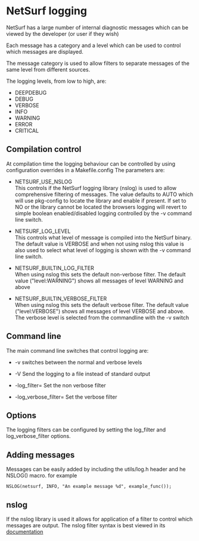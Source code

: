 NetSurf logging
===============

NetSurf has a large number of internal diagnostic messages which can
be viewed by the developer (or user if they wish)

Each message has a category and a level which can be used to control
which messages are displayed.

The message category is used to allow filters to separate messages of
the same level from different sources.

The logging levels, from low to high, are:

  - DEEPDEBUG
  - DEBUG
  - VERBOSE
  - INFO
  - WARNING
  - ERROR
  - CRITICAL

Compilation control
-------------------

At compilation time the logging behaviour can be controlled by using
configuration overrides in a Makefile.config The parameters are:

  - NETSURF_USE_NSLOG  
  This controls if the NetSurf logging library (nslog) is used to
  allow comprehensive filtering of messages. The value defaults to
  AUTO which will use pkg-config to locate the library and enable if
  present. If set to NO or the library cannot be located the browsers
  logging will revert to simple boolean enabled/disabled logging
  controlled by the -v command line switch.
  
  - NETSURF_LOG_LEVEL  
  This controls what level of message is compiled into the NetSurf
  binary. The default value is VERBOSE and when not using nslog this
  value is also used to select what level of logging is shown with the
  -v command line switch.
  
  - NETSURF_BUILTIN_LOG_FILTER  
  When using nslog this sets the default non-verbose filter. The
  default value ("level:WARNING") shows all messages of level WARNING
  and above

  - NETSURF_BUILTIN_VERBOSE_FILTER  
  When using nslog this sets the default verbose filter. The default
  value ("level:VERBOSE") shows all messages of level VERBOSE and
  above. The verbose level is selected from the commandline with the
  -v switch

Command line
------------

The main command line switches that control logging are:

  - -v
  switches between the normal and verbose levels

  - -V <file>
  Send the logging to a file instead of standard output 
  
  - -log_filter=<filter>
  Set the non verbose filter

  - -log_verbose_filter=<filter>
  Set the verbose filter

Options
-------

The logging filters can be configured by setting the log_filter and
log_verbose_filter options.

Adding messages
---------------

Messages can be easily added by including the utils/log.h header and
he NSLOG() macro. for example

    NSLOG(netsurf, INFO, "An example message %d", example_func());

nslog
-----

If the nslog library is used it allows for application of a filter to
control which messages are output. The nslog filter syntax is best
viewed in its [documentation](http://source.netsurf-browser.org/libnslog.git/tree/docs/mainpage.md)
